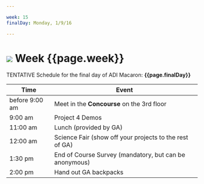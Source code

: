 ```yaml
---

week: 15
finalDay: Monday, 1/9/16

---
```


# ![](https://ga-dash.s3.amazonaws.com/production/assets/logo-9f88ae6c9c3871690e33280fcf557f33.png) Week {{page.week}}

TENTATIVE Schedule for the final day of ADI Macaron: **{{page.finalDay}}**

| Time | Event |
| --- | --- |
| before 9:00 am | Meet in the **Concourse** on the 3rd floor |
| 9:00 am | Project 4 Demos |
| 11:00 am | Lunch (provided by GA) |
| 12:00 am | Science Fair (show off your projects to the rest of GA) |
| 1:30 pm | End of Course Survey (mandatory, but can be anonymous) |
| 2:00 pm | Hand out GA backpacks |
